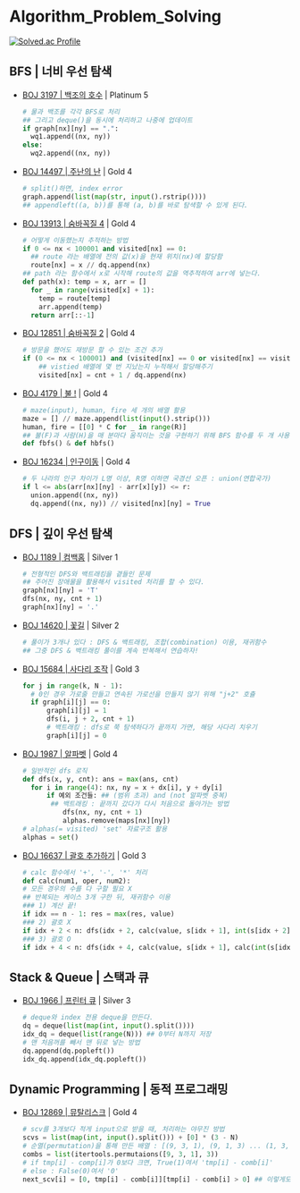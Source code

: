 # Algorithm_Problem_Solving

[![Solved.ac Profile](http://mazassumnida.wtf/api/v2/generate_badge?boj=ckh0601)](https://solved.ac/ckh0601/)

## BFS | 너비 우선 탐색
- [BOJ 3197 | 백조의 호수](https://github.com/scottXchoo/Algorithm_Problem_Solving/blob/main/%EB%B0%B1%EC%A4%80/Platinum/3197.%E2%80%85%EB%B0%B1%EC%A1%B0%EC%9D%98%E2%80%85%ED%98%B8%EC%88%98/%EB%B0%B1%EC%A1%B0%EC%9D%98%E2%80%85%ED%98%B8%EC%88%98.py) | Platinum 5
  ```python
  # 물과 백조를 각각 BFS로 처리
  ## 그리고 deque()을 동시에 처리하고 나중에 업데이트
  if graph[nx][ny] == ".":
    wq1.append((nx, ny))
  else:
    wq2.append((nx, ny))
  ```
- [BOJ 14497 | 주난의 난](https://github.com/scottXchoo/Algorithm_Problem_Solving/blob/main/%EB%B0%B1%EC%A4%80/Gold/14497.%E2%80%85%EC%A3%BC%EB%82%9C%EC%9D%98%E2%80%85%EB%82%9C%EF%BC%88%E9%9B%A3%EF%BC%89/%EC%A3%BC%EB%82%9C%EC%9D%98%E2%80%85%EB%82%9C%EF%BC%88%E9%9B%A3%EF%BC%89.py) | Gold 4
  ```python
  # split()하면, index error
  graph.append(list(map(str, input().rstrip())))
  ## appendleft((a, b))를 통해 (a, b)를 바로 탐색할 수 있게 된다.
  ```
- [BOJ 13913 | 숨바꼭질 4](https://github.com/scottXchoo/Algorithm_Problem_Solving/blob/main/%EB%B0%B1%EC%A4%80/Gold/13913.%E2%80%85%EC%88%A8%EB%B0%94%EA%BC%AD%EC%A7%88%E2%80%854/%EC%88%A8%EB%B0%94%EA%BC%AD%EC%A7%88%E2%80%854.py) | Gold 4
  ```python
  # 어떻게 이동했는지 추적하는 방법
  if 0 <= nx < 100001 and visited[nx] == 0:
    ## route 라는 배열에 전의 값(x)을 현재 위치(nx)에 할당함
    route[nx] = x // dq.append(nx)
  ## path 라는 함수에서 x로 시작해 route의 값을 역추적하여 arr에 넣는다.
  def path(x): temp = x, arr = []
    for _ in range(visited[x] + 1):
      temp = route[temp]
      arr.append(temp)
    return arr[::-1]
  ```
- [BOJ 12851 | 숨바꼭질 2](https://github.com/scottXchoo/Algorithm_Problem_Solving/blob/main/%EB%B0%B1%EC%A4%80/Gold/12851.%E2%80%85%EC%88%A8%EB%B0%94%EA%BC%AD%EC%A7%88%E2%80%852/%EC%88%A8%EB%B0%94%EA%BC%AD%EC%A7%88%E2%80%852.py) | Gold 4
  ```python
  # 방문을 했어도 재방문 할 수 있는 조건 추가
  if (0 <= nx < 100001) and (visited[nx] == 0 or visited[nx] == visited[x] + 1):
      ## vistied 배열에 몇 번 지났는지 누적해서 할당해주기
      visited[nx] = cnt + 1 / dq.append(nx)
  ```
- [BOJ 4179 | 불 !](https://github.com/scottXchoo/Algorithm_Problem_Solving/tree/main/%EB%B0%B1%EC%A4%80/Gold/4179.%E2%80%85%EB%B6%88%EF%BC%81) | Gold 4
  ```python
  # maze(input), human, fire 세 개의 배열 활용
  maze = [] // maze.append(list(input().strip()))
  human, fire = [[0] * C for _ in range(R)]
  ## 불(F)과 사람(H)을 매 분마다 움직이는 것을 구현하기 위해 BFS 함수를 두 개 사용한다.
  def fbfs() & def hbfs()
  ```
- [BOJ 16234 | 인구이동](https://github.com/scottXchoo/Algorithm_Problem_Solving/blob/main/%EB%B0%B1%EC%A4%80/Gold/16234.%E2%80%85%EC%9D%B8%EA%B5%AC%E2%80%85%EC%9D%B4%EB%8F%99/%EC%9D%B8%EA%B5%AC%E2%80%85%EC%9D%B4%EB%8F%99.py) | Gold 4
  ```python
  # 두 나라의 인구 차이가 L명 이상, R명 이하면 국경선 오픈 : union(연합국가)
  if l <= abs(arr[nx][ny] - arr[x][y]) <= r:
    union.append((nx, ny))
    dq.append((nx, ny)) // visited[nx][ny] = True
  ```

## DFS | 깊이 우선 탐색
- [BOJ 1189 | 컴백홈](https://github.com/scottXchoo/Algorithm_Problem_Solving/blob/main/%EB%B0%B1%EC%A4%80/Silver/1189.%E2%80%85%EC%BB%B4%EB%B0%B1%ED%99%88/%EC%BB%B4%EB%B0%B1%ED%99%88.py) | Silver 1
  ```python
  # 전형적인 DFS와 백트래킹을 곁들인 문제
  ## 주어진 장애물을 활용해서 visited 처리를 할 수 있다.
  graph[nx][ny] = 'T'
  dfs(nx, ny, cnt + 1)
  graph[nx][ny] = '.'
  ```
- [BOJ 14620 | 꽃길](https://github.com/scottXchoo/Algorithm_Problem_Solving/blob/main/%EB%B0%B1%EC%A4%80/Silver/14620.%E2%80%85%EA%BD%83%EA%B8%B8/%EA%BD%83%EA%B8%B8.py) | Silver 2
  ```python
  # 풀이가 3개나 있다 : DFS & 백트래킹, 조합(combination) 이용, 재귀함수
  ## 그중 DFS & 백트래킹 풀이를 계속 반복해서 연습하자!
  ```
- [BOJ 15684 | 사다리 조작](https://github.com/scottXchoo/Algorithm_Problem_Solving/blob/main/%EB%B0%B1%EC%A4%80/Gold/15684.%E2%80%85%EC%82%AC%EB%8B%A4%EB%A6%AC%E2%80%85%EC%A1%B0%EC%9E%91/%EC%82%AC%EB%8B%A4%EB%A6%AC%E2%80%85%EC%A1%B0%EC%9E%91.py) | Gold 3
  ```python
  for j in range(k, N - 1):
	# 0인 경우 가로줄 만들고 연속된 가로선을 만들지 않기 위해 "j+2" 호츌
	if graph[i][j] == 0:
		graph[i][j] = 1
		dfs(i, j + 2, cnt + 1)
		# 백트래킹 : dfs로 쭉 탐색하다가 끝까지 가면, 해당 사다리 치우기
		graph[i][j] = 0
  ```
- [BOJ 1987 | 알파벳](https://github.com/scottXchoo/Algorithm_Problem_Solving/blob/6af170653001965e699ab8be1d77da249c42a3d3/%EB%B0%B1%EC%A4%80/Gold/1987.%E2%80%85%EC%95%8C%ED%8C%8C%EB%B2%B3/%EC%95%8C%ED%8C%8C%EB%B2%B3.py) | Gold 4
  ```python
  # 일반적인 dfs 로직
  def dfs(x, y, cnt): ans = max(ans, cnt)
	for i in range(4): nx, ny = x + dx[i], y + dy[i]
		if 예외 조건들: ## (범위 초과) and (not 알파벳 중복)
		 ## 백트래킹 : 끝까지 갔다가 다시 처음으로 돌아가는 방법
			dfs(nx, ny, cnt + 1)
			alphas.remove(maps[nx][ny])
  # alphas(= visited) 'set' 자료구조 활용
  alphas = set()
  ```
- [BOJ 16637 | 괄호 추가하기](https://github.com/scottXchoo/Algorithm_Problem_Solving/blob/e1c04e7b5eb154ebff78467034e7deb7462d3932/%EB%B0%B1%EC%A4%80/Gold/16637.%E2%80%85%EA%B4%84%ED%98%B8%E2%80%85%EC%B6%94%EA%B0%80%ED%95%98%EA%B8%B0/%EA%B4%84%ED%98%B8%E2%80%85%EC%B6%94%EA%B0%80%ED%95%98%EA%B8%B0.py) | Gold 3
  ```python
  # calc 함수에서 '+', '-', '*' 처리
  def calc(num1, oper, num2):
  # 모든 경우의 수를 다 구할 필요 X
  ## 반복되는 케이스 3개 구한 뒤, 재귀함수 이용
  ### 1) 계산 끝!
  if idx == n - 1: res = max(res, value)
  ### 2) 괄호 X
  if idx + 2 < n: dfs(idx + 2, calc(value, s[idx + 1], int(s[idx + 2])))
  ### 3) 괄호 O
  if idx + 4 < n: dfs(idx + 4, calc(value, s[idx + 1], calc(int(s[idx + 2]), s[idx + 3], int(s[idx + 4]))))
  ```
## Stack &  Queue | 스택과 큐
- [BOJ 1966 | 프린터 큐](https://github.com/scottXchoo/Algorithm_Problem_Solving/blob/main/%EB%B0%B1%EC%A4%80/Silver/1966.%E2%80%85%ED%94%84%EB%A6%B0%ED%84%B0%E2%80%85%ED%81%90/%ED%94%84%EB%A6%B0%ED%84%B0%E2%80%85%ED%81%90.py) | Silver 3
  ```python
  # deque와 index 전용 deque을 만든다.
  dq = deque(list(map(int, input().split())))
  idx_dq = deque(list(range(N))) ## 0부터 N까지 저장
  # 맨 처음꺼를 빼서 맨 뒤로 넣는 방법
  dq.append(dq.popleft())
  idx_dq.append(idx_dq.popleft())
  ```
## Dynamic Programming | 동적 프로그래밍
- [BOJ 12869 | 뮤탈리스크](https://github.com/scottXchoo/Algorithm_Problem_Solving/blob/main/%EB%B0%B1%EC%A4%80/Gold/12869.%E2%80%85%EB%AE%A4%ED%83%88%EB%A6%AC%EC%8A%A4%ED%81%AC/%EB%AE%A4%ED%83%88%EB%A6%AC%EC%8A%A4%ED%81%AC.py) | Gold 4
  ```python
  # scv를 3개보다 적게 input으로 받을 때, 처리하는 야무진 방법
  scvs = list(map(int, input().split())) + [0] * (3 - N)
  # 순열(permutation)을 통해 만든 배열 : [(9, 3, 1), (9, 1, 3) ... (1, 3, 9)]
  combs = list(itertools.permutaions([9, 3, 1], 3))
  # if tmp[i] - comp[i]가 0보다 크면, True(1)여서 'tmp[i] - comb[i]'
  # else : False(0)여서 '0'
  next_scv[i] = [0, tmp[i] - comb[i]][tmp[i] - comb[i] > 0] ## 이렇게도 쓰는구나!
  ```
